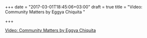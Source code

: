 +++
date = "2017-03-01T18:45:06+03:00"
draft = true
title = "Video: Community Matters by Eggya Chiquita "

+++

<p><a href="/stories/1840-video-community-matters-by-eggya-chiquita-womenwhogo-london">Video: Community Matters by Eggya Chiquita </a></p>
